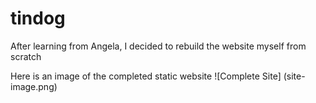# **tindog**

After learning from Angela, I decided to rebuild the website myself from scratch

Here is an image of the completed static website 
![Complete Site] (site-image.png)